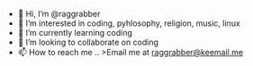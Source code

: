 - 👋 Hi, I’m @raggrabber
- 👀 I’m interested in coding, pyhlosophy, religion, music, linux
- 🌱 I’m currently learning coding
- 💞️ I’m looking to collaborate on coding
- 📫 How to reach me .. >Email me at raggrabber@keemail.me

<!---
raggrabber/raggrabber is a ✨ special ✨ repository because its `README.md` (this file) appears on your GitHub profile.
You can click the Preview link to take a look at your changes.
--->
